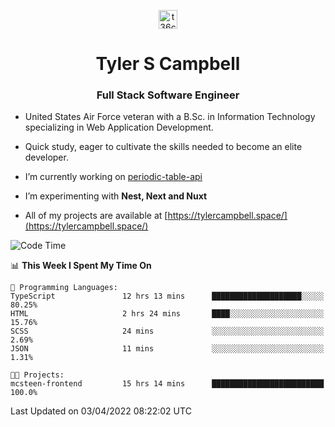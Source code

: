 <p align="center">
<a href="https://www.linkedin.com/in/t36campbell" target="blank"><img align="center" src="https://ik.imagekit.io/t36campbell/Portfolio/linkedin.png.original_m8bbGgPh6.png" alt="t36campbell" height="30" width="30" /></a>
</p>
<h1 align="center">Tyler S Campbell</h1>
<h3 align="center">Full Stack Software Engineer</h3>

* United States Air Force veteran with a B.Sc. in Information Technology specializing in Web Application Development. 

* Quick study, eager to cultivate the skills needed to become an elite developer.

* I’m currently working on [periodic-table-api](https://github.com/t36campbell/periodic-table-api)

* I’m experimenting with **Nest, Next and Nuxt**

* All of my projects are available at [https://tylercampbell.space/](https://tylercampbell.space/)

<!--START_SECTION:waka-->
![Code Time](http://img.shields.io/badge/Code%20Time-1%2C541%20hrs%2015%20mins-blue)

📊 **This Week I Spent My Time On** 

```text
💬 Programming Languages: 
TypeScript               12 hrs 13 mins      ████████████████████░░░░░   80.25% 
HTML                     2 hrs 24 mins       ████░░░░░░░░░░░░░░░░░░░░░   15.76% 
SCSS                     24 mins             ░░░░░░░░░░░░░░░░░░░░░░░░░   2.69% 
JSON                     11 mins             ░░░░░░░░░░░░░░░░░░░░░░░░░   1.31%

🐱‍💻 Projects: 
mcsteen-frontend         15 hrs 14 mins      █████████████████████████   100.0%

```


 Last Updated on 03/04/2022 08:22:02 UTC
<!--END_SECTION:waka-->

